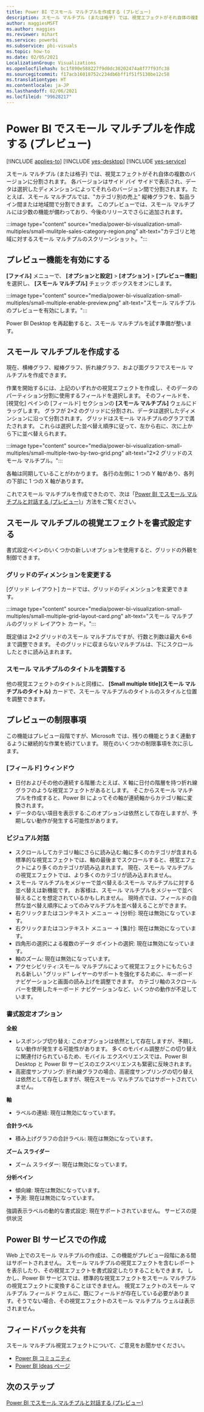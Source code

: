 ```yaml
---
title: Power BI でスモール マルチプルを作成する (プレビュー)
description: スモール マルチプル (または格子) では、視覚エフェクトがそれ自体の複数のバージョンに分割され、サイド バイ サイドで表示されます。そのデータは、選択したディメンションによってそれらのバージョン間でパーティション分割されます。
author: maggiesMSFT
ms.author: maggies
ms.reviewer: mihart
ms.service: powerbi
ms.subservice: pbi-visuals
ms.topic: how-to
ms.date: 02/05/2021
LocalizationGroup: Visualizations
ms.openlocfilehash: bc1f890e588227f9d0dc30202474a8f77f93fc38
ms.sourcegitcommit: f17acb16018752c234db6bff1f51f5130be12c58
ms.translationtype: HT
ms.contentlocale: ja-JP
ms.lasthandoff: 02/06/2021
ms.locfileid: "99628217"
---
```

# <a name="create-small-multiples-in-power-bi-preview"></a>Power BI でスモール マルチプルを作成する (プレビュー)

[!INCLUDE [applies-to](../includes/applies-to.md)] [!INCLUDE [yes-desktop](../includes/yes-desktop.md)] [!INCLUDE [yes-service](../includes/yes-service.md)]

スモール マルチプル (または格子) では、視覚エフェクトがそれ自体の複数のバージョンに分割されます。 各バージョンはサイド バイ サイドで表示され、データは選択したディメンションによってそれらのバージョン間で分割されます。 たとえば、スモール マルチプルでは、"カテゴリ別の売上" 縦棒グラフを、製品ライン間または地域間で分割できます。 このプレビューでは、スモール マルチプルには少数の機能が備わっており、今後のリリースでさらに追加されます。

:::image type="content" source="media/power-bi-visualization-small-multiples/small-mulitple-sales-category-region.png" alt-text="カテゴリと地域に対するスモール マルチプルのスクリーンショット。":::

## <a name="enable-the-preview-feature"></a>プレビュー機能を有効にする

**[ファイル]** メニューで、 **[オプションと設定]**  >  **[オプション]**  >  **[プレビュー機能]** を選択し、 **[スモール マルチプル]** チェック ボックスをオンにします。

:::image type="content" source="media/power-bi-visualization-small-multiples/small-multiple-enable-preview.png" alt-text="スモール マルチプルのプレビューを有効にします。":::

Power BI Desktop を再起動すると、スモール マルチプルを試す準備が整います。

## <a name="create-small-multiples"></a>スモール マルチプルを作成する

現在、横棒グラフ、縦棒グラフ、折れ線グラフ、および面グラフでスモール マルチプルを作成できます。 

作業を開始するには、上記のいずれかの視覚エフェクトを作成し、そのデータのパーティション分割に使用するフィールドを選択します。 そのフィールドを、[視覚化] ペインの [フィールド] セクションの **[スモール マルチプル]** ウェルにドラッグします。 グラフが 2×2 のグリッドに分割され、データは選択したディメンションに沿って分割されます。 グリッドはスモール マルチプルのグラフで満たされます。 これらは選択した並べ替え順序に従って、左から右に、次に上から下に並べ替えられます。

:::image type="content" source="media/power-bi-visualization-small-multiples/small-multiple-two-by-two-grid.png" alt-text="2×2 グリッドのスモール マルチプル。":::

各軸は同期していることがわかります。 各行の左側に 1 つの Y 軸があり、各列の下部に 1 つの X 軸があります。

これでスモール マルチプルを作成できたので、次は「[Power BI でスモール マルチプルと対話する (プレビュー)](power-bi-visualization-small-multiples-interact.md)」方法をご覧ください。

## <a name="format-a-small-multiples-visual"></a>スモール マルチプルの視覚エフェクトを書式設定する

書式設定ペインのいくつかの新しいオプションを使用すると、グリッドの外観を制御できます。

### <a name="change-the-grid-dimensions"></a>グリッドのディメンションを変更する

[グリッド レイアウト] カードでは、グリッドのディメンションを変更できます。

:::image type="content" source="media/power-bi-visualization-small-multiples/small-multiple-grid-layout-card.png" alt-text="スモール マルチプルのグリッド レイアウト カード。":::

既定値は 2×2 グリッドのスモール マルチプルですが、行数と列数は最大 6×6 まで調整できます。 そのグリッドに収まらないマルチプルは、下にスクロールしたときに読み込まれます。


### <a name="adjust-the-small-multiples-titles"></a>スモール マルチプルのタイトルを調整する

他の視覚エフェクトのタイトルと同様に、 **[Small multiple title]\(スモール マルチプルのタイトル\)** カードで、スモール マルチプルのタイトルのスタイルと位置を調整できます。

## <a name="preview-limitations"></a>プレビューの制限事項

この機能はプレビュー段階ですが、Microsoft では、残りの機能とうまく連動するように継続的な作業を続けています。 現在のいくつかの制限事項を次に示します。

### <a name="fields-pane"></a>[フィールド] ウィンドウ

- 日付およびその他の連続する階層:たとえば、X 軸に日付の階層を持つ折れ線グラフのような視覚エフェクトがあるとします。 そこからスモール マルチプルを作成すると、Power BI によってその軸が連続軸からカテゴリ軸に変換されます。
- データのない項目を表示する:このオプションは依然として存在しますが、予期しない動作が発生する可能性があります。

### <a name="visual-interactions"></a>ビジュアル対話

- スクロールしてカテゴリ軸にさらに読み込む:軸に多くのカテゴリが含まれる標準的な視覚エフェクトでは、軸の最後までスクロールすると、視覚エフェクトにより多くのカテゴリが読み込まれます。 現在、スモール マルチプルの視覚エフェクトでは、より多くのカテゴリが読み込まれません。
- スモール マルチプルをメジャーで並べ替える:スモール マルチプルに対する並べ替えは新機能です。 お客様は、スモール マルチプルをメジャーで並べ替えることを想定されているかもしれません。 現時点では、フィールドの自然な並べ替え順序によってのみマルチプルを並べ替えることができます。
- 右クリックまたはコンテキスト メニュー -> [分析]: 現在は無効になっています。
- 右クリックまたはコンテキスト メニュー -> [集計]: 現在は無効になっています。
- 四角形の選択による複数のデータ ポイントの選択: 現在は無効になっています。
- 軸のズーム: 現在は無効になっています。
- アクセシビリティ:スモール マルチプルによって視覚エフェクトにもたらされる新しい "グリッド" レイヤーのサポートを強化するために、キーボード ナビゲーションと画面の読み上げを調整できます。 カテゴリ軸のスクロール バーを使用したキーボード ナビゲーションなど、いくつかの動作が不足しています。

### <a name="formatting-options"></a>書式設定オプション

**全般**

- レスポンシブ切り替え: このオプションは依然として存在しますが、予期しない動作が発生する可能性があります。 多くのモバイル調整がこの切り替えに関連付けられているため、モバイル エクスペリエンスでは、Power BI Desktop と Power BI サービスのエクスペリエンスも緊密に反映されます。
- 高密度サンプリング: 折れ線グラフの場合、高密度サンプリングの切り替えは依然として存在しますが、現在スモール マルチプルではサポートされていません。

**軸**

- ラベルの連結: 現在は無効になっています。

**合計ラベル**

- 積み上げグラフの合計ラベル: 現在は無効になっています。

**ズーム スライダー**

- ズーム スライダー: 現在は無効になっています。

**分析ペイン** 

- 傾向線: 現在は無効になっています。
- 予測: 現在は無効になっています。

強調表示ラベルの動的な書式設定: 現在サポートされていません。
サービスの提供状況

## <a name="authoring-in-the-power-bi-service"></a>Power BI サービスでの作成

Web 上でのスモール マルチプルの作成は、この機能がプレビュー段階にある間はサポートされません。 スモール マルチプルの視覚エフェクトを含むレポートを表示したり、その視覚エフェクトを書式設定したりすることもできます。 しかし、Power BI サービスでは、標準的な視覚エフェクトをスモール マルチプルの視覚エフェクトに変換することはできません。 視覚エフェクトのスモール マルチプル フィールド ウェルに、既にフィールドが存在している必要があります。そうでない場合、その視覚エフェクトのスモール マルチプル ウェルは表示されません。

## <a name="share-your-feedback"></a>フィードバックを共有

スモール マルチプル視覚エフェクトについて、ご意見をお聞かせください。

- [Power BI コミュニティ](https://community.powerbi.com/)
- [Power BI Ideas ページ](https://ideas.powerbi.com/ideas/) 

## <a name="next-steps"></a>次のステップ

[Power BI でスモール マルチプルと対話する (プレビュー)](power-bi-visualization-small-multiples-interact.md)
